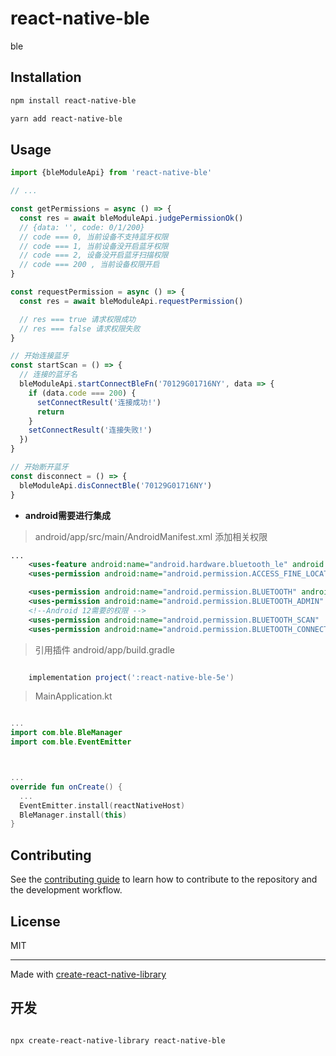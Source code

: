 # react-native-ble

ble

## Installation

```sh
npm install react-native-ble
```

```sh
yarn add react-native-ble
```

## Usage

```js
import {bleModuleApi} from 'react-native-ble'

// ...

const getPermissions = async () => {
  const res = await bleModuleApi.judgePermissionOk()
  // {data: '', code: 0/1/200}
  // code === 0, 当前设备不支持蓝牙权限
  // code === 1, 当前设备没开启蓝牙权限
  // code === 2, 设备没开启蓝牙扫描权限
  // code === 200 , 当前设备权限开启
}

const requestPermission = async () => {
  const res = await bleModuleApi.requestPermission()

  // res === true 请求权限成功
  // res === false 请求权限失败
}

// 开始连接蓝牙
const startScan = () => {
  // 连接的蓝牙名
  bleModuleApi.startConnectBleFn('70129G01716NY', data => {
    if (data.code === 200) {
      setConnectResult('连接成功!')
      return
    }
    setConnectResult('连接失败!')
  })
}

// 开始断开蓝牙
const disconnect = () => {
  bleModuleApi.disConnectBle('70129G01716NY')
}

```

- **android需要进行集成**

> android/app/src/main/AndroidManifest.xml 添加相关权限

```AndroidManifest.xml
...
    <uses-feature android:name="android.hardware.bluetooth_le" android:required= "true" />
    <uses-permission android:name="android.permission.ACCESS_FINE_LOCATION" />

    <uses-permission android:name="android.permission.BLUETOOTH" android:maxSdkVersion="30" />
    <uses-permission android:name="android.permission.BLUETOOTH_ADMIN" android:maxSdkVersion="30" />
    <!--Android 12需要的权限 -->
    <uses-permission android:name="android.permission.BLUETOOTH_SCAN"  android:usesPermissionFlags="neverForLocation"/>
    <uses-permission android:name="android.permission.BLUETOOTH_CONNECT" />
```

> 引用插件 android/app/build.gradle

```build.gradle

    implementation project(':react-native-ble-5e')

```

> MainApplication.kt

```MainApplication.kt

...
import com.ble.BleManager
import com.ble.EventEmitter



...
override fun onCreate() {
  ...
  EventEmitter.install(reactNativeHost)
  BleManager.install(this)
}
```

## Contributing

See the [contributing guide](CONTRIBUTING.md) to learn how to contribute to the repository and the development workflow.

## License

MIT

---

Made with [create-react-native-library](https://github.com/callstack/react-native-builder-bob)

## 开发

```md

npx create-react-native-library react-native-ble
```
